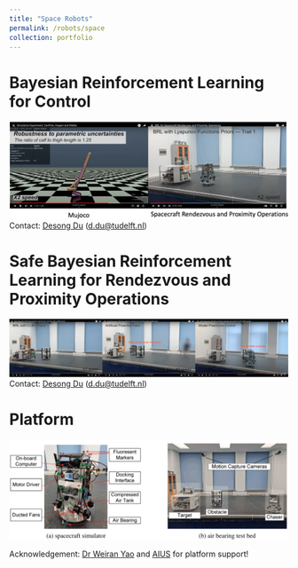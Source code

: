 ```yaml
---
title: "Space Robots"
permalink: /robots/space
collection: portfolio
---
```




#  Bayesian Reinforcement Learning for Control

[![Watch the video](/images/space_robot_youtube4.png)](https://www.youtube.com/watch?v=Vz7se-MsCwc&list=PLPE5-2sIdTlgU1CIqZVtBp1PhUg9SD1qM&ab_channel=WeiPan)
Contact: [Desong Du](https://scholar.google.com/citations?user=8P1k52MAAAAJ&hl=en) (d.du@tudelft.nl)


#  Safe Bayesian Reinforcement Learning for Rendezvous and Proximity Operations

[![Watch the video](/images/space_robot_youtube5.png)](https://www.youtube.com/watch?v=mJK1Sfs50AA&list=PLPE5-2sIdTlhibUSl908ce2rSsqAL2DAO&ab_channel=WeiPan)
Contact: [Desong Du](https://scholar.google.com/citations?user=8P1k52MAAAAJ&hl=en) (d.du@tudelft.nl)


# Platform
<img src='/images/space_robot.png'>

Acknowledgement: [Dr Weiran Yao](https://scholar.google.com/citations?user=4urvR3YAAAAJ&hl=en) and [AIUS](http://aius.hit.edu.cn/) for platform support!





